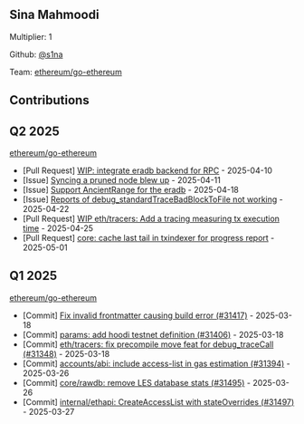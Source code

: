
## Sina Mahmoodi
Multiplier: 1

Github: [@s1na](https://github.com/s1na)

Team: [ethereum/go-ethereum](https://github.com/ethereum/go-ethereum/pulls?q=is%3Apr+author%3As1na+)

## Contributions

## Q2 2025


[ethereum/go-ethereum](https://github.com/ethereum/go-ethereum)
* [Pull Request] [WIP: integrate eradb backend for RPC](https://github.com/ethereum/go-ethereum/pull/31604) - 2025-04-10
* [Issue] [Syncing a pruned node blew up](https://github.com/ethereum/go-ethereum/issues/31616) - 2025-04-11
* [Issue] [Support AncientRange for the eradb](https://github.com/ethereum/go-ethereum/issues/31670) - 2025-04-18
* [Issue] [Reports of debug_standardTraceBadBlockToFile not working](https://github.com/ethereum/go-ethereum/issues/31694) - 2025-04-22
* [Pull Request] [WIP eth/tracers: Add a tracing measuring tx execution time](https://github.com/ethereum/go-ethereum/pull/31713) - 2025-04-25
* [Pull Request] [core: cache last tail in txindexer for progress report](https://github.com/ethereum/go-ethereum/pull/31752) - 2025-05-01
## Q1 2025

[ethereum/go-ethereum](https://github.com/ethereum/go-ethereum)
* [Commit] [Fix invalid frontmatter causing build error (#31417)](https://github.com/ethereum/go-ethereum/commit/c11489ef3b1c80784961ef54ac29e7a931434697) - 2025-03-18
* [Commit] [params: add hoodi testnet definition (#31406)](https://github.com/ethereum/go-ethereum/commit/668118bfe12b32c1c0f74878d18806c099426b82) - 2025-03-18
* [Commit] [eth/tracers: fix precompile move feat for debug_traceCall (#31348)](https://github.com/ethereum/go-ethereum/commit/40ad6bedf6cb4cb36851a713720ee81b095f2592) - 2025-03-18
* [Commit] [accounts/abi: include access-list in gas estimation (#31394)](https://github.com/ethereum/go-ethereum/commit/a82303f4e3cedcebe31540a53dde4f24fc93da80) - 2025-03-26
* [Commit] [core/rawdb: remove LES database stats (#31495)](https://github.com/ethereum/go-ethereum/commit/5b4a74349372402fac545db7a7f80812a40b1b2b) - 2025-03-26
* [Commit] [internal/ethapi: CreateAccessList with stateOverrides (#31497)](https://github.com/ethereum/go-ethereum/commit/6143c350ae1ecf3330678be02b4c2745bb6b8134) - 2025-03-27
